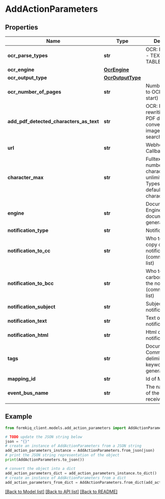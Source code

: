 # AddActionParameters


## Properties

Name | Type | Description | Notes
------------ | ------------- | ------------- | -------------
**ocr_parse_types** | **str** | OCR: Parse types - TEXT, FORMS, TABLES | [optional] 
**ocr_engine** | [**OcrEngine**](OcrEngine.md) |  | [optional] 
**ocr_output_type** | [**OcrOutputType**](OcrOutputType.md) |  | [optional] 
**ocr_number_of_pages** | **str** | Number of pages to OCR (from start) (-1 all) | [optional] 
**add_pdf_detected_characters_as_text** | **str** | OCR: For the rewriting of the PDF document, converting any image text to searchable text | [optional] 
**url** | **str** | Webhook: Callback URL | [optional] 
**character_max** | **str** | Fulltext: Maximum number of characters (-1 unlimited, Typesense defaults to 2048 characters) | [optional] 
**engine** | **str** | DocumentTagging: Engine to use for document tagging generation | [optional] 
**notification_type** | **str** | Notification Type | [optional] 
**notification_to_cc** | **str** | Who to carbon copy on the notification to (comma-delimited list) | [optional] 
**notification_to_bcc** | **str** | Who to blind carbon copy on the notification to (comma-delimited list) | [optional] 
**notification_subject** | **str** | Subject of the notification | [optional] 
**notification_text** | **str** | Text of the notification | [optional] 
**notification_html** | **str** | Html of the notification | [optional] 
**tags** | **str** | DocumentTagging: Comma-deliminted list of keywords to generate tags for | [optional] 
**mapping_id** | **str** | Id of Mapping | [optional] 
**event_bus_name** | **str** | The name or ARN of the event bus to receive the event | [optional] 

## Example

```python
from formkiq_client.models.add_action_parameters import AddActionParameters

# TODO update the JSON string below
json = "{}"
# create an instance of AddActionParameters from a JSON string
add_action_parameters_instance = AddActionParameters.from_json(json)
# print the JSON string representation of the object
print(AddActionParameters.to_json())

# convert the object into a dict
add_action_parameters_dict = add_action_parameters_instance.to_dict()
# create an instance of AddActionParameters from a dict
add_action_parameters_from_dict = AddActionParameters.from_dict(add_action_parameters_dict)
```
[[Back to Model list]](../README.md#documentation-for-models) [[Back to API list]](../README.md#documentation-for-api-endpoints) [[Back to README]](../README.md)


